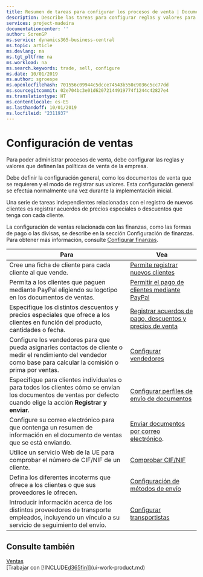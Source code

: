 ```yaml
---
title: Resumen de tareas para configurar los procesos de venta | Documentos de Microsoft
description: Describe las tareas para configurar reglas y valores para definir las directivas y los procesos de ventas.
services: project-madeira
documentationcenter: ''
author: SorenGP
ms.service: dynamics365-business-central
ms.topic: article
ms.devlang: na
ms.tgt_pltfrm: na
ms.workload: na
ms.search.keywords: trade, sell, configure
ms.date: 10/01/2019
ms.author: sgroespe
ms.openlocfilehash: 701556c09944c5dcce74543b550c9036c5cc77dd
ms.sourcegitcommit: 02e704bc3e01d62072144919774f1244c42827e4
ms.translationtype: HT
ms.contentlocale: es-ES
ms.lasthandoff: 10/01/2019
ms.locfileid: "2311937"
---
```

# <a name="setting-up-sales"></a>Configuración de ventas
Para poder administrar procesos de venta, debe configurar las reglas y valores que definen las políticas de venta de la empresa.

Debe definir la configuración general, como los documentos de venta que se requieren y el modo de registrar sus valores. Esta configuración general se efectúa normalmente una vez durante la implementación inicial.

Una serie de tareas independientes relacionadas con el registro de nuevos clientes es registrar acuerdos de precios especiales o descuentos que tenga con cada cliente.

La configuración de ventas relacionada con las finanzas, como las formas de pago o las divisas, se describe en la sección Configuración de finanzas. Para obtener más información, consulte [Configurar finanzas](finance-setup-finance.md).

| Para | Vea |
| --- | --- |
| Cree una ficha de cliente para cada cliente al que vende. |[Permite registrar nuevos clientes](sales-how-register-new-customers.md) |
| Permita a los clientes que paguen mediante PayPal eligiendo su logotipo en los documentos de ventas. |[Permitir el pago de clientes mediante PayPal](sales-how-enable-payment-service-extensions.md) |
| Especifique los distintos descuentos y precios especiales que ofrece a los clientes en función del producto, cantidades o fecha. |[Registrar acuerdos de pago, descuentos y precios de venta](sales-how-record-sales-price-discount-payment-agreements.md) |
| Configure los vendedores para que pueda asignarles contactos de cliente o medir el rendimiento del vendedor como base para calcular la comisión o prima por ventas. |[Configurar vendedores](sales-how-setup-salespeople.md) |
| Especifique para clientes individuales o para todos los clientes cómo se envían los documentos de ventas por defecto cuando elige la acción **Registrar y enviar**. |[Configurar perfiles de envío de documentos](sales-how-setup-document-send-profiles.md) |
| Configure su correo electrónico para que contenga un resumen de información en el documento de ventas que se está enviando. |[Enviar documentos por correo electrónico](ui-how-send-documents-email.md). |
|Utilice un servicio Web de la UE para comprobar el número de CIF/NIF de un cliente.|[Comprobar CIF/NIF](finance-setup-vat.md)|
|Defina los diferentes incoterms que ofrece a los clientes o que sus proveedores le ofrecen.|[Configuración de métodos de envío](sales-how-set-up-shipment-methods.md)|
|Introducir información acerca de los distintos proveedores de transporte empleados, incluyendo un vínculo a su servicio de seguimiento del envío.|[Configurar transportistas](sales-how-to-set-up-shipping-agents.md)|

## <a name="see-also"></a>Consulte también
[Ventas](sales-manage-sales.md)  
[Trabajar con [!INCLUDE[d365fin](includes/d365fin_md.md)]](ui-work-product.md)
